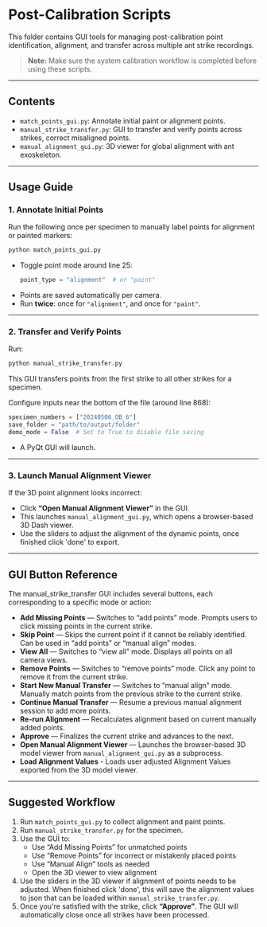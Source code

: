 # Post-Calibration Scripts

This folder contains GUI tools for managing post-calibration point identification, alignment, and transfer across multiple ant strike recordings.

> **Note:** Make sure the system calibration workflow is completed before using these scripts.

---

## Contents

- `match_points_gui.py`: Annotate initial paint or alignment points.
- `manual_strike_transfer.py`: GUI to transfer and verify points across strikes, correct misaligned points.
- `manual_alignment_gui.py`: 3D viewer for global alignment with ant exoskeleton.

---

## Usage Guide

### 1. Annotate Initial Points

Run the following once per specimen to manually label points for alignment or painted markers:

```bash
python match_points_gui.py
```

- Toggle point mode around line 25:
  ```python
  point_type = "alignment"  # or "paint"
  ```
- Points are saved automatically per camera.
- Run **twice**: once for `"alignment"`, and once for `"paint"`.

---

### 2. Transfer and Verify Points

Run:

```bash
python manual_strike_transfer.py
```

This GUI transfers points from the first strike to all other strikes for a specimen.

Configure inputs near the bottom of the file (around line 868):

```python
specimen_numbers = ["20240506_OB_6"]
save_folder = "path/to/output/folder"
demo_mode = False  # Set to True to disable file saving
```

- A PyQt GUI will launch.
---

### 3. Launch Manual Alignment Viewer

If the 3D point alignment looks incorrect:

- Click **“Open Manual Alignment Viewer”** in the GUI.
- This launches `manual_alignment_gui.py`, which opens a browser-based 3D Dash viewer.
- Use the sliders to adjust the alignment of the dynamic points, once finished click 'done' to export. 

---

## GUI Button Reference

The manual_strike_transfer GUI includes several buttons, each corresponding to a specific mode or action:

- **Add Missing Points** — Switches to “add points” mode. Prompts users to click missing points in the current strike.
- **Skip Point** — Skips the current point if it cannot be reliably identified. Can be used in “add points” or “manual align” modes.
- **View All** — Switches to “view all” mode. Displays all points on all camera views.
- **Remove Points** — Switches to “remove points” mode. Click any point to remove it from the current strike.
- **Start New Manual Transfer** — Switches to “manual align” mode. Manually match points from the previous strike to the current strike.
- **Continue Manual Transfer** — Resume a previous manual alignment session to add more points.
- **Re-run Alignment** — Recalculates alignment based on current manually added points.
- **Approve** — Finalizes the current strike and advances to the next.
- **Open Manual Alignment Viewer** —  Launches the browser-based 3D model viewer from `manual_alignment_gui.py` as a subprocess.
- **Load Alignment Values** - Loads user adjusted Alignment Values exported from the 3D model viewer.

---

## Suggested Workflow

1. Run `match_points_gui.py` to collect alignment and paint points.
2. Run `manual_strike_transfer.py` for the specimen.
3. Use the GUI to:
   - Use “Add Missing Points” for unmatched points
   - Use “Remove Points” for incorrect or mistakenly placed points
   - Use “Manual Align” tools as needed
   - Open the 3D viewer to view alignment
4. Use the sliders in the 3D viewer if alignment of points needs to be adjusted. When finished click 'done', this will save the alignment values to json that can be loaded within `manual_strike_transfer.py`.
5. Once you're satisfied with the strike, click **“Approve”**. The GUI will automatically close once all strikes have been processed.
